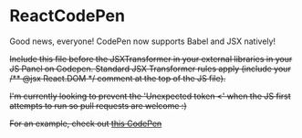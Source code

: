 ReactCodePen
============

Good news, everyone! CodePen now supports Babel and JSX natively!

~~Include this file before the JSXTransformer in your external libraries in your JS Panel on Codepen.
Standard JSX Transformer rules apply (include your /** @jsx React.DOM */ comment at the top of the JS file).~~

~~I'm currently looking to prevent the 'Unexpected token <' when the JS first attempts to run so pull requests are welcome :)~~

~~For an example, check out [this CodePen](http://codepen.io/mfunkie/pen/BnzKx)~~
